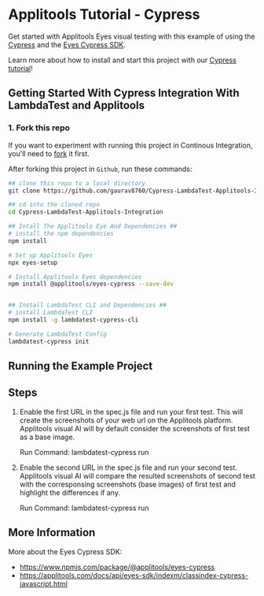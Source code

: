 # Applitools Tutorial - Cypress

Get started with Applitools Eyes visual testing with this example of using the [Cypress](https://www.cypress.io/) and the [Eyes Cypress SDK](https://www.npmjs.com/package/@applitools/eyes-cypress).

Learn more about how to install and start this project with our [Cypress tutorial](https://applitools.com/tutorials/cypress.html)!


## Getting Started With Cypress Integration With LambdaTest and Applitools

### 1. Fork this repo
If you want to experiment with running this project in Continous Integration, you'll need to [fork](https://github.com/gaurav8760/Cypress-LambdaTest-Applitools-Integration) it first.

After forking this project in `Github`, run these commands:

```bash
## clone this repo to a local directory
git clone https://github.com/gaurav8760/Cypress-LambdaTest-Applitools-Integration

## cd into the cloned repo
cd Cypress-LambdaTest-Applitools-Integration

## Intall The Applitools Eye And Dependencies ##
# install the npm dependencies
npm install

# Set up Applitools Eyes
npx eyes-setup

# Install Applitools Eyes dependencies
npm install @applitools/eyes-cypress --save-dev


## Install LambdaTest CLI and Dependencies ##
# install LambdaTest CLI
npm install -g lambdatest-cypress-cli

# Generate LambdaTest Config
lambdatest-cypress init
```
## Running the Example Project ##
## Steps 
1. Enable the first URL in the spec.js file and run your first test. This will create the screenshots of your web url on the Applitools platform. Applitools visual AI will by default consider the screenshots of first test as a base image.

    Run Command:
    lambdatest-cypress run

2. Enable the second URL in the spec.js file and run your second test. Applitools visual AI will compare the resulted screenshots of second test with the corresponsing screenshots (base images) of first test and highlight the differences if any.

    Run Command:
    lambdatest-cypress run


## More Information ##
More about the Eyes Cypress SDK:
* https://www.npmjs.com/package/@applitools/eyes-cypress
* https://applitools.com/docs/api/eyes-sdk/indexm/classindex-cypress-javascript.html
